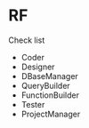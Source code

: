 # RF

Check list
- Coder
- Designer
- DBaseManager
- QueryBuilder
- FunctionBuilder
- Tester
- ProjectManager
